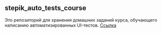 ## stepik_auto_tests_course

Это репозиторий для хранения домашних заданий курса, обучающего написанию автоматизированных UI-тестов. [Ссылка](https://stepik.org/course/575)